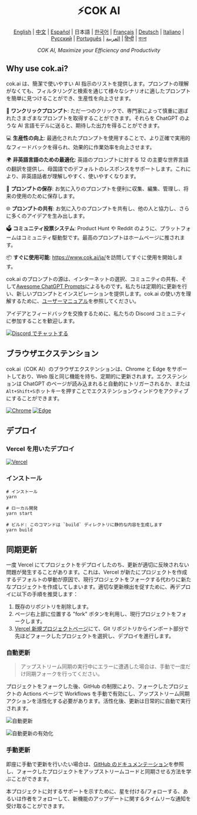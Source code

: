 <h1 align="center">
⚡️COK AI
</h1>
<p align="center">
    <a href="/README-en.md">English</a> | <a href="/README.md">中文</a> |
<a href="./README-es.md">Español</a> |
日本語 |
<a href="./README-ko.md">한국어</a> |
<a href="./README-fr.md">Français</a> |
<a href="./README-de.md">Deutsch</a> |
<a href="./README-it.md">Italiano</a> |
<a href="./README-ru.md">Русский</a> |
<a href="./README-pt.md">Português</a> |
<a href="./README-ar.md">العربية</a> |
<a href="./README-hi.md">हिन्दी</a> |
<a href="./README-bn.md">বাংলা</a>
</p>
<p align="center">
    <em>COK AI, Maximize your Efficiency and Productivity</em>
</p>

## Why use cok.ai?

cok.ai は、簡潔で使いやすい AI 指示のリストを提供します。プロンプトの理解がなくても、フィルタリングと検索を通じて様々なシナリオに適したプロンプトを簡単に見つけることができ、生産性を向上させます。

🚀 **ワンクリックプロンプト**: ただ一つのクリックで、専門家によって慎重に選ばれたさまざまなプロンプトを取得することができます。それらを ChatGPT のような AI 言語モデルに送ると、期待した出力を得ることができます。

💻 **生産性の向上**: 最適化されたプロンプトを使用することで、より正確で実用的なフィードバックを得られ、効果的に作業効率を向上させます。

🌍 **非英語言語のための最適化**: 英語のプロンプトに対する 12 の主要な世界言語の翻訳を提供し、母国語でのデフォルトのレスポンスをサポートします。これにより、非英語話者が理解しやすく、使いやすくなります。

💾 **プロンプトの保存**: お気に入りのプロンプトを便利に収集、編集、管理し、将来の使用のために保存します。

🌐 **プロンプトの共有**: お気に入りのプロンプトを共有し、他の人と協力し、さらに多くのアイデアを生み出します。

🗳️ **コミュニティ投票システム**: Product Hunt や Reddit のように、プラットフォームはコミュニティ駆動型です。最高のプロンプトはホームページに推されます。

📦 **すぐに使用可能**: <https://www.cok.ai/ja/>を訪問してすぐに使用を開始します。

cok.ai のプロンプトの源は、インターネットの選択、コミュニティの共有、そして[Awesome ChatGPT Prompts](https://github.com/f/awesome-chatgpt-prompts)によるものです。私たちは定期的に更新を行い、新しいプロンプトとインスピレーションを提供します。cok.ai の使い方を理解するために、[ユーザーマニュアル](https://www.cok.ai/ja/docs/guides/getting-started)を参照してください。

アイデアとフィードバックを交換するために、私たちの Discord コミュニティに参加することを歓迎します。

<a href="https://discord.gg/PZTQfJ4GjX">
   <img src="https://img.shields.io/discord/1048780149899939881?color=%2385c8c8&label=Discord&logo=discord&style=for-the-badge" alt="Discord でチャットする" />
</a>

## ブラウザエクステンション

cok.ai（COK AI）のブラウザエクステンションは、Chrome と Edge をサポートしており、Web 版と同じ機能を持ち、定期的に更新されます。エクステンションは ChatGPT のページが読み込まれると自動的にトリガーされるか、または`Alt+Shift+S`ホットキーを押すことでエクステンションウィンドウをアクティブにすることができます。

<a href="https://chrome.google.com/webstore/detail/cok.ai/blcgeoojgdpodnmnhfpohphdhfncblnj">
  <img src="https://img.newzone.top/2023-06-05-12-28-49.png?imageMogr2/format/webp"  alt="Chrome" valign="middle" /></a>

<a href="https://microsoftedge.microsoft.com/addons/detail/cok.ai/hnggpalhfjmdhhmgfjpmhlfilnbmjoin">
  <img src="https://img.newzone.top/2023-06-05-12-26-20.png?imageMogr2/format/webp" alt="Edge" valign="middle" /></a>

## デプロイ

### Vercel を用いたデプロイ

[![Vercel](https://vercel.com/button)](https://vercel.com/new/clone?repository-url=https%3A%2F%2Fgithub.com%2Fprivacyrepo%2Fcok.ai%2Ftree%2Fgh-pages)

### インストール

```shell
# インストール
yarn

# ローカル開発
yarn start

# ビルド: このコマンドは `build` ディレクトリに静的な内容を生成します
yarn build
```

## 同期更新

一度 Vercel にてプロジェクトをデプロイしたのち、更新が適切に反映されない問題が発生することがあります。これは、Vercel が新たにプロジェクトを作成するデフォルトの挙動が原因で、現行プロジェクトをフォークする代わりに新たなプロジェクトを作成してしまいます。適切な更新検出を促すために、再デプロイに以下の手順を推奨します：

1. 既存のリポジトリを削除します。
2. ページ右上部に位置する "fork" ボタンを利用し、現行プロジェクトをフォークします。
3. [Vercel 新規プロジェクトページ](https://vercel.com/new)にて、Git リポジトリからインポート部分で先ほどフォークしたプロジェクトを選択し、デプロイを進行します。

### 自動更新

> アップストリーム同期の実行中にエラーに遭遇した場合は、手動で一度だけ同期フォークを行ってください。

プロジェクトをフォークした後、GitHub の制限により、フォークしたプロジェクトの Actions ページで Workflows を手動で有効にし、アップストリーム同期アクションを活性化する必要があります。活性化後、更新は日常的に自動で実行されます。

![自動更新](https://img.newzone.top/2023-05-19-11-57-59.png?imageMogr2/format/webp)

![自動更新の有効化](https://img.newzone.top/2023-05-19-11-59-26.png?imageMogr2/format/webp)

### 手動更新

即座に手動で更新を行いたい場合は、[GitHub のドキュメンテーション](https://docs.github.com/en/pull-requests/collaborating-with-pull-requests/working-with-forks/syncing-a-fork)を参照し、フォークしたプロジェクトをアップストリームコードと同期させる方法を学ぶことができます。

本プロジェクトに対するサポートを示すために、星を付ける/フォローする、あるいは作者をフォローして、新機能のアップデートに関するタイムリーな通知を受け取ることができます。
